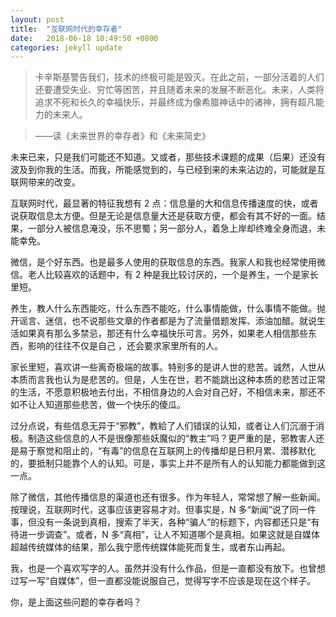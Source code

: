 ```yaml
---
layout: post
title:  "互联网时代的幸存者"
date:   2018-06-18 10:49:50 +0800
categories: jekyll update
---
```


> 卡辛斯基警告我们，技术的终极可能是毁灭。在此之前，一部分活着的人们还要遭受失业、穷忙等困苦，并且随着未来的发展不断恶化。未来，人类将追求不死和长久的幸福快乐，并最终成为像希腊神话中的诸神，拥有超凡能力的未来人。

> ——读《未来世界的幸存者》和《未来简史》

未来已来，只是我们可能还不知道。又或者，那些技术课题的成果（后果）还没有波及到你我的生活。而我，所能感觉到的，与已经到来的未来沾边的，可能就是互联网带来的改变。

互联网时代，最显著的特征我想有 2 点：信息量的大和信息传播速度的快，或者说获取信息太方便。但是无论是信息量大还是获取方便，都会有其不好的一面。结果，一部分人被信息淹没，乐不思蜀；另一部分人，着急上岸却终难全身而退，未能幸免。

微信，是个好东西。也是最多人使用的获取信息的东西。我家人和我也经常使用微信。老人比较喜欢的话题中，有 2 种是我比较讨厌的，一个是养生，一个是家长里短。

养生，教人什么东西能吃，什么东西不能吃，什么事情能做，什么事情不能做。抛开谣言、迷信，也不说那些文章的作者都是为了流量借题发挥、添油加醋。就说生活如果真有那么多禁忌，那还有什么幸福快乐可言。另外，如果老人相信那些东西，影响的往往不仅是自己 ，还会要求家里所有的人。

家长里短，喜欢讲一些离奇极端的故事。特别多的是讲人世的悲苦。诚然，人世从本质而言我也认为是悲苦的。但是，人生在世，若不能跳出这种本质的悲苦过正常的生活，不愿意积极地去付出，不相信身边的人会对自己好，不相信未来，那还不如不让人知道那些悲苦，做一个快乐的傻瓜。

过分点说，有些信息无异于“邪教”，教給了人们错误的认知，或者让人们沉溺于消极。制造这些信息的人不是很像那些妖魔似的“教主”吗？更严重的是，邪教害人还是易于察觉和阻止的，“有毒”的信息在互联网上的传播却是日积月累、潜移默化的，要抵制只能靠个人的认知。可是，事实上并不是所有人的认知能力都能做到这一点。

除了微信，其他传播信息的渠道也还有很多。作为年轻人，常常想了解一些新闻。按理说，互联网时代，这事应该更容易才对。但事实是，N 多“新闻”说了同一件事，但没有一条说到真相，搜索了半天，各种“骗人”的标题下，内容都还只是“有待进一步调查”。或者，N 多“真相”，让人不知道哪个是真相。如果这就是自媒体超越传统媒体的结果，那么我宁愿传统媒体能死而复生，或者东山再起。

我，也是一个喜欢写字的人。虽然并没有什么作品，但是一直都没有放下。也曾想过写一写“自媒体”，但一直都没能说服自己，觉得写字不应该是现在这个样子。

你，是上面这些问题的幸存者吗？
